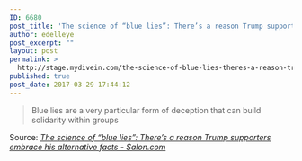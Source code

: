 ```yaml
---
ID: 6680
post_title: 'The science of “blue lies”: There’s a reason Trump supporters embrace his alternative facts &#8211; Salon.com'
author: edelleye
post_excerpt: ""
layout: post
permalink: >
  http://stage.mydivein.com/the-science-of-blue-lies-theres-a-reason-trump-supporters-embrace-his-alternative-facts-salon-com/
published: true
post_date: 2017-03-29 17:44:12
---
```

<blockquote><a href="http://www.salon.com/2017/03/27/the-science-of-blue-lies-theres-a-reason-trump-supporters-embrace-his-alternative-facts_partner/#.WNmvBUkcTmg.twitter"><img class="alignnone size-full" src="http://stage.mydivein.com/wp-content/uploads/2017/03/donald-trump335-620x412.jpg" alt="" /></a>Blue lies are a very particular form of deception that can build solidarity within groups</blockquote>
Source: <em><a href="http://www.salon.com/2017/03/27/the-science-of-blue-lies-theres-a-reason-trump-supporters-embrace-his-alternative-facts_partner/">The science of “blue lies”: There’s a reason Trump supporters embrace his alternative facts - Salon.com</a></em>